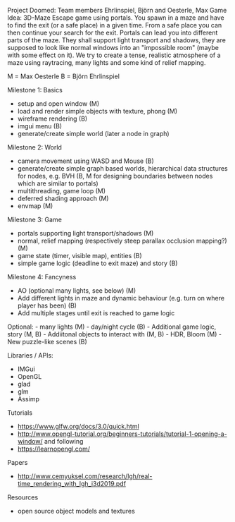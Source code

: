 Project Doomed: Team members Ehrlinspiel, Björn and Oesterle, Max
Game Idea: 3D-Maze Escape game using portals. You spawn in a maze and have to find the exit (or a safe place) in a given time. From a safe place you can then continue your search for the exit.
Portals can lead you into different parts of the maze. They shall support light transport and shadows, they are supposed to look like normal windows into an "impossible room" (maybe with some effect on it). We try to create a tense, realistic atmosphere of a maze using raytracing, many lights and some kind of relief mapping.

M = Max Oesterle
B = Björn Ehrlinspiel

Milestone 1: Basics
- setup and open window (M)
- load and render simple objects with texture, phong (M)
- wireframe rendering (B)
- imgui menu (B)
- generate/create simple world (later a node in graph)

Milestone 2: World
- camera movement using WASD and Mouse (B)
- generate/create simple graph based worlds, hierarchical data structures for nodes, e.g. BVH (B, M for designing boundaries between nodes which are similar to portals)
- multithreading, game loop (M)
- deferred shading approach (M)
- envmap (M)


Milestone 3: Game
- portals supporting light transport/shadows (M)
- normal, relief mapping (respectively steep parallax occlusion mapping?) (M)
- game state (timer, visible map), entities (B)
- simple game logic (deadline to exit maze) and story (B)

Milestone 4: Fancyness
- AO (optional many lights, see below) (M)
- Add different lights in maze and dynamic behaviour (e.g. turn on where player has been) (B)
- Add multiple stages until exit is reached to game logic

Optional:
    - many lights (M)
    - day/night cycle (B)
    - Additional game logic, story (M, B)
    - Addiitonal objects to interact with (M, B)
    - HDR, Bloom (M)
    - New puzzle-like scenes (B)


Libraries / APIs:
- IMGui
- OpenGL
- glad
- glm
- Assimp


Tutorials
- https://www.glfw.org/docs/3.0/quick.html
- http://www.opengl-tutorial.org/beginners-tutorials/tutorial-1-opening-a-window/ and following
- https://learnopengl.com/

Papers
- http://www.cemyuksel.com/research/lgh/real-time_rendering_with_lgh_i3d2019.pdf

Resources
- open source object models and textures
